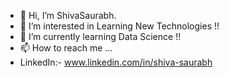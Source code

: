 - 👋 Hi, I’m ShivaSaurabh.
- 👀 I’m interested in Learning New Technologies !!
- 🌱 I’m currently learning Data Science !!
- 📫 How to reach me ...
- LinkedIn:- www.linkedin.com/in/shiva-saurabh
<!---
ShivaSaurabh05/ShivaSaurabh05 is a ✨ special ✨ repository because its `README.md` (this file) appears on your GitHub profile.
You can click the Preview link to take a look at your changes.
--->
